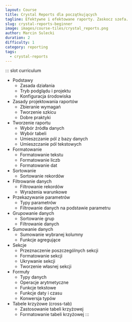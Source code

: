 ```yaml
---
layout: Course
title: Crystal Reports dla początkujących
tagline: Efektywne i efektowane raporty. Zaskocz szefa.
slug: crystal-reports-beginner
image: images/course-tiles/crystal_reports.png
author: Marcin Sulecki
duration: 2
difficulty: 1
category: reporting
tags: 
  - crystal-reports
---
```


::: slot curriculum
* Podstawy
	* Zasada działania
	* Tryb podglądu i projektu
	* Konfiguracja środowiska
* Zasady projektowania raportów
	* Zbieranie wymagań
	* Tworzenie szkicu
	* Dobre praktyki
* Tworzenie raportu
	* Wybór źródła danych
	* Wybór tabeli
	* Umieszczanie pól z bazy danych
	* Umieszczanie pól tekstowych
* Formatowanie
	* Formatowanie tekstu
	* Formatowanie liczb
	* Formatowanie dat
* Sortowanie
	* Sortowanie rekordów
* Filtrowanie danych
	* Filtrowanie rekordów
	* Wyrażenia warunkowe
* Przekazywanie parametrów
	* Typy parametrów
	* Filtrowanie danych na podstawie parametru	 	
* Grupowanie danych
	* Sortowanie grup
	* Filtrowanie danych
* Sumowanie danych
	* Sumowanie wybranej kolumny
	* Funkcje agregujące
* Sekcje
	* Przeznaczenie poszczególnych sekcji
	* Formatowanie sekcji
	* Ukrywanie sekcji
	* Tworzenie własnej sekcji
* Formuły
	* Typy danych
	* Operacje arytmetyczne
	* Funkcje tekstowe
	* Funkcje daty i czasu
	* Konwersja typów
* Tabele krzyżowe (cross-tab)
	* Zastosowanie tabeli krzyżowej
	* Formatowanie tabeli krzyżowej
:::

